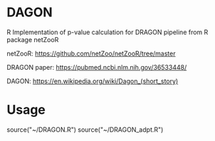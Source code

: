 # DAGON
R Implementation of p-value calculation for DRAGON pipeline from R package netZooR

netZooR: https://github.com/netZoo/netZooR/tree/master

DRAGON paper: https://pubmed.ncbi.nlm.nih.gov/36533448/

DAGON: https://en.wikipedia.org/wiki/Dagon_(short_story)

# Usage

source("~/DRAGON.R")
source("~/DRAGON_adpt.R")
